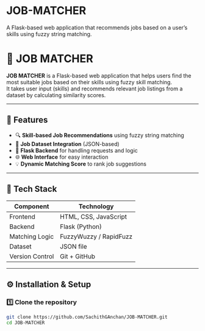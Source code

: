 # JOB-MATCHER
A Flask-based web application that recommends jobs based on a user’s skills using fuzzy string matching.


# 🧠 JOB MATCHER

**JOB MATCHER** is a Flask-based web application that helps users find the most suitable jobs based on their skills using fuzzy skill matching.  
It takes user input (skills) and recommends relevant job listings from a dataset by calculating similarity scores.

---

## 🚀 Features

- 🔍 **Skill-based Job Recommendations** using fuzzy string matching  
- 📂 **Job Dataset Integration** (JSON-based)  
- 🧩 **Flask Backend** for handling requests and logic  
- 🌐 **Web Interface** for easy interaction  
- 💡 **Dynamic Matching Score** to rank job suggestions  

---

## 🧰 Tech Stack

| Component | Technology |
|------------|-------------|
| Frontend | HTML, CSS, JavaScript |
| Backend | Flask (Python) |
| Matching Logic | FuzzyWuzzy / RapidFuzz |
| Dataset | JSON file |
| Version Control | Git + GitHub |

---

## ⚙️ Installation & Setup

### 1️⃣ Clone the repository
```bash
git clone https://github.com/SachithGAnchan/JOB-MATCHER.git
cd JOB-MATCHER
